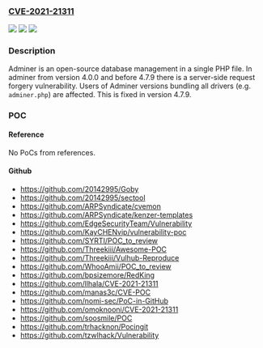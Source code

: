 ### [CVE-2021-21311](https://cve.mitre.org/cgi-bin/cvename.cgi?name=CVE-2021-21311)
![](https://img.shields.io/static/v1?label=Product&message=adminer&color=blue)
![](https://img.shields.io/static/v1?label=Version&message=n%2Fa&color=blue)
![](https://img.shields.io/static/v1?label=Vulnerability&message=CWE-918%3A%20Server-Side%20Request%20Forgery%20(SSRF)&color=brighgreen)

### Description

Adminer is an open-source database management in a single PHP file. In adminer from version 4.0.0 and before 4.7.9 there is a server-side request forgery vulnerability. Users of Adminer versions bundling all drivers (e.g. `adminer.php`) are affected. This is fixed in version 4.7.9.

### POC

#### Reference
No PoCs from references.

#### Github
- https://github.com/20142995/Goby
- https://github.com/20142995/sectool
- https://github.com/ARPSyndicate/cvemon
- https://github.com/ARPSyndicate/kenzer-templates
- https://github.com/EdgeSecurityTeam/Vulnerability
- https://github.com/KayCHENvip/vulnerability-poc
- https://github.com/SYRTI/POC_to_review
- https://github.com/Threekiii/Awesome-POC
- https://github.com/Threekiii/Vulhub-Reproduce
- https://github.com/WhooAmii/POC_to_review
- https://github.com/bpsizemore/RedKing
- https://github.com/llhala/CVE-2021-21311
- https://github.com/manas3c/CVE-POC
- https://github.com/nomi-sec/PoC-in-GitHub
- https://github.com/omoknooni/CVE-2021-21311
- https://github.com/soosmile/POC
- https://github.com/trhacknon/Pocingit
- https://github.com/tzwlhack/Vulnerability

